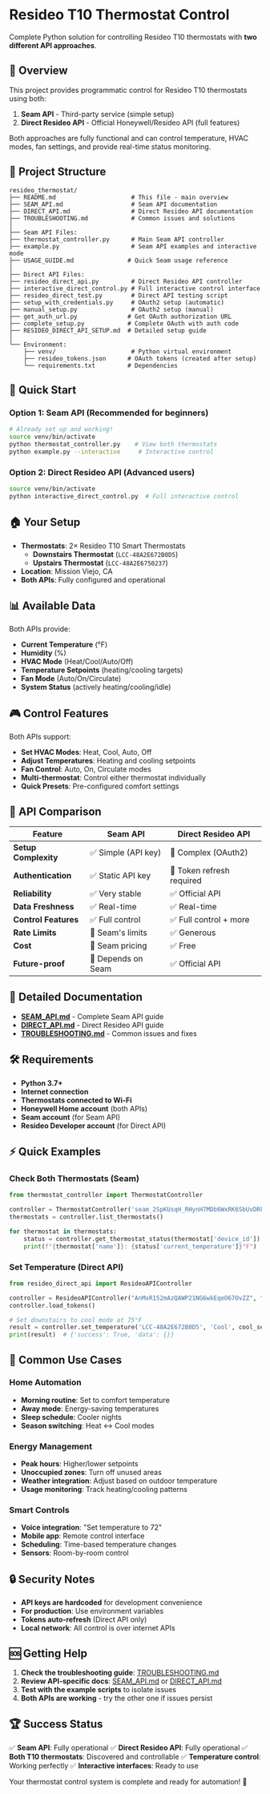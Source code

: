 # Resideo T10 Thermostat Control

Complete Python solution for controlling Resideo T10 thermostats with **two different API approaches**.

## 🌟 Overview

This project provides programmatic control for Resideo T10 thermostats using both:

1. **Seam API** - Third-party service (simple setup)
2. **Direct Resideo API** - Official Honeywell/Resideo API (full features)

Both approaches are fully functional and can control temperature, HVAC modes, fan settings, and provide real-time status monitoring.

## 📁 Project Structure

```
resideo_thermostat/
├── README.md                     # This file - main overview
├── SEAM_API.md                   # Seam API documentation
├── DIRECT_API.md                 # Direct Resideo API documentation
├── TROUBLESHOOTING.md            # Common issues and solutions
│
├── Seam API Files:
├── thermostat_controller.py      # Main Seam API controller
├── example.py                    # Seam API examples and interactive mode
├── USAGE_GUIDE.md               # Quick Seam usage reference
│
├── Direct API Files:
├── resideo_direct_api.py         # Direct Resideo API controller
├── interactive_direct_control.py # Full interactive control interface
├── resideo_direct_test.py        # Direct API testing script
├── setup_with_credentials.py     # OAuth2 setup (automatic)
├── manual_setup.py               # OAuth2 setup (manual)
├── get_auth_url.py              # Get OAuth authorization URL
├── complete_setup.py            # Complete OAuth with auth code
├── RESIDEO_DIRECT_API_SETUP.md  # Detailed setup guide
│
└── Environment:
    ├── venv/                     # Python virtual environment
    ├── resideo_tokens.json      # OAuth tokens (created after setup)
    └── requirements.txt         # Dependencies
```

## 🚀 Quick Start

### Option 1: Seam API (Recommended for beginners)
```bash
# Already set up and working!
source venv/bin/activate
python thermostat_controller.py    # View both thermostats
python example.py --interactive     # Interactive control
```

### Option 2: Direct Resideo API (Advanced users)
```bash
source venv/bin/activate
python interactive_direct_control.py  # Full interactive control
```

## 🏠 Your Setup

- **Thermostats**: 2× Resideo T10 Smart Thermostats
  - **Downstairs Thermostat** (`LCC-48A2E672B0D5`)
  - **Upstairs Thermostat** (`LCC-48A2E6750237`)
- **Location**: Mission Viejo, CA
- **Both APIs**: Fully configured and operational

## 📊 Available Data

Both APIs provide:
- **Current Temperature** (°F)
- **Humidity** (%)
- **HVAC Mode** (Heat/Cool/Auto/Off)
- **Temperature Setpoints** (heating/cooling targets)
- **Fan Mode** (Auto/On/Circulate)
- **System Status** (actively heating/cooling/idle)

## 🎮 Control Features

Both APIs support:
- **Set HVAC Modes**: Heat, Cool, Auto, Off
- **Adjust Temperatures**: Heating and cooling setpoints
- **Fan Control**: Auto, On, Circulate modes
- **Multi-thermostat**: Control either thermostat individually
- **Quick Presets**: Pre-configured comfort settings

## 🔄 API Comparison

| Feature | Seam API | Direct Resideo API |
|---------|----------|-------------------|
| **Setup Complexity** | ✅ Simple (API key) | 🔶 Complex (OAuth2) |
| **Authentication** | ✅ Static API key | 🔶 Token refresh required |
| **Reliability** | ✅ Very stable | ✅ Official API |
| **Data Freshness** | ✅ Real-time | ✅ Real-time |
| **Control Features** | ✅ Full control | ✅ Full control + more |
| **Rate Limits** | 🔶 Seam's limits | ✅ Generous |
| **Cost** | 🔶 Seam pricing | ✅ Free |
| **Future-proof** | 🔶 Depends on Seam | ✅ Official API |

## 📖 Detailed Documentation

- **[SEAM_API.md](SEAM_API.md)** - Complete Seam API guide
- **[DIRECT_API.md](DIRECT_API.md)** - Direct Resideo API guide
- **[TROUBLESHOOTING.md](TROUBLESHOOTING.md)** - Common issues and fixes

## 🛠️ Requirements

- **Python 3.7+**
- **Internet connection**
- **Thermostats connected to Wi-Fi**
- **Honeywell Home account** (both APIs)
- **Seam account** (for Seam API)
- **Resideo Developer account** (for Direct API)

## ⚡ Quick Examples

### Check Both Thermostats (Seam)
```python
from thermostat_controller import ThermostatController

controller = ThermostatController('seam_2SpKUsqH_RHynH7MDb6WxRK6SbUvDRkf4')
thermostats = controller.list_thermostats()

for thermostat in thermostats:
    status = controller.get_thermostat_status(thermostat['device_id'])
    print(f"{thermostat['name']}: {status['current_temperature']}°F")
```

### Set Temperature (Direct API)
```python
from resideo_direct_api import ResideoAPIController

controller = ResideoAPIController("AnMxR152mAzQAWP21NG6wkEqeO67OvZZ", "k1ps9LGIW7w6Oixs")
controller.load_tokens()

# Set downstairs to cool mode at 75°F
result = controller.set_temperature('LCC-48A2E672B0D5', 'Cool', cool_setpoint=75)
print(result)  # {'success': True, 'data': {}}
```

## 🎯 Common Use Cases

### Home Automation
- **Morning routine**: Set to comfort temperature
- **Away mode**: Energy-saving temperatures
- **Sleep schedule**: Cooler nights
- **Season switching**: Heat ↔ Cool modes

### Energy Management
- **Peak hours**: Higher/lower setpoints
- **Unoccupied zones**: Turn off unused areas
- **Weather integration**: Adjust based on outdoor temperature
- **Usage monitoring**: Track heating/cooling patterns

### Smart Controls
- **Voice integration**: "Set temperature to 72"
- **Mobile app**: Remote control interface
- **Scheduling**: Time-based temperature changes
- **Sensors**: Room-by-room control

## 🔒 Security Notes

- **API keys are hardcoded** for development convenience
- **For production**: Use environment variables
- **Tokens auto-refresh** (Direct API only)
- **Local network**: All control is over internet APIs

## 🆘 Getting Help

1. **Check the troubleshooting guide**: [TROUBLESHOOTING.md](TROUBLESHOOTING.md)
2. **Review API-specific docs**: [SEAM_API.md](SEAM_API.md) or [DIRECT_API.md](DIRECT_API.md)
3. **Test with the example scripts** to isolate issues
4. **Both APIs are working** - try the other one if issues persist

## 🏆 Success Status

✅ **Seam API**: Fully operational
✅ **Direct Resideo API**: Fully operational
✅ **Both T10 thermostats**: Discovered and controllable
✅ **Temperature control**: Working perfectly
✅ **Interactive interfaces**: Ready to use

Your thermostat control system is complete and ready for automation! 🎉